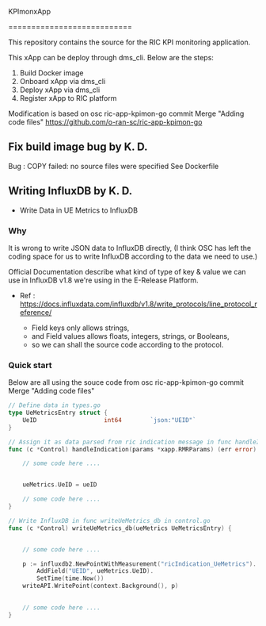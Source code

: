 KPImonxApp

===========================


This repository contains the source for the RIC KPI monitoring application.

This xApp can be deploy through dms_cli. Below are the steps:
1. Build Docker image
2. Onboard xApp via dms_cli
3. Deploy xApp via dms_cli
4. Register xApp to RIC platform

Modification is based on osc ric-app-kpimon-go commit Merge "Adding code files"  https://github.com/o-ran-sc/ric-app-kpimon-go

## Fix build image bug by K. D.

Bug : COPY failed: no source files were specified
See Dockerfile

## Writing InfluxDB by K. D.

- Write Data in UE Metrics to InfluxDB

### Why

It is wrong to write JSON data to InfluxDB directly, 
(I think OSC has left the coding space for us to write InfluxDB according to the data we need to use.)

Official Documentation describe what kind of type of key & value we can use in InfluxDB v1.8 we're using in the E-Release Platform.
    
- Ref : https://docs.influxdata.com/influxdb/v1.8/write_protocols/line_protocol_reference/

    - Field keys  only allows strings,
    - and Field values allows floats, integers, strings, or Booleans,
    - so we can shall the source code according to the protocol.

### Quick start

Below are all using the souce code from osc ric-app-kpimon-go commit Merge "Adding code files" 

```go
// Define data in types.go
type UeMetricsEntry struct {
	UeID                   int64        `json:"UEID"`
}
```

```go
// Assign it as data parsed from ric indication message in func handleIndication in control.go 
func (c *Control) handleIndication(params *xapp.RMRParams) (err error) {

    // some code here ....


    ueMetrics.UeID = ueID

    // some code here ....
}
```

```go
// Write InfluxDB in func writeUeMetrics_db in control.go
func (c *Control) writeUeMetrics_db(ueMetrics UeMetricsEntry) {


    // some code here ....

	p := influxdb2.NewPointWithMeasurement("ricIndication_UeMetrics").
		AddField("UEID", ueMetrics.UeID).
		SetTime(time.Now())
	writeAPI.WritePoint(context.Background(), p)

    
    // some code here ....
}
```

